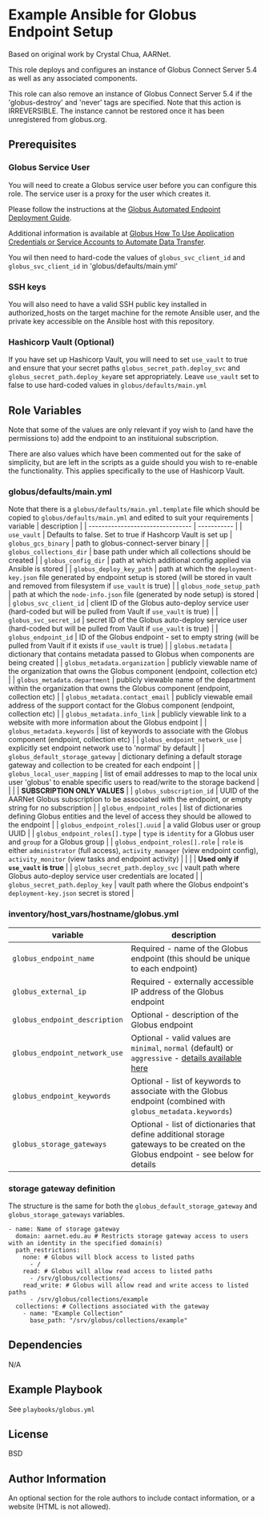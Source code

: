 Example Ansible for Globus Endpoint Setup
=========
Based on original work by Crystal Chua, AARNet.

This role deploys and configures an instance of Globus Connect Server 5.4 as well as any associated components.

This role can also remove an instance of Globus Connect Server 5.4 if the 'globus-destroy' and 'never' tags are specified.
Note that this action is IRREVERSIBLE. The instance cannot be restored once it has been unregistered from globus.org.

Prerequisites
------------

### Globus Service User
You will need to create a Globus service user before you can configure this role. The service user is a proxy for the user which creates it.

Please follow the instructions at the [Globus Automated Endpoint Deployment Guide](https://docs.globus.org/globus-connect-server/v5.4/automated-deployment/#register_for_service_credentials).

Additional information is available at [Globus How To Use Application Credentials or Service Accounts to Automate Data Transfer](https://docs.globus.org/guides/recipes/automate-with-service-account/).

You wil then need to hard-code the values of `globus_svc_client_id` and `globus_svc_client_id` in 'globus/defaults/main.yml'

### SSH keys
You will also need to have a valid SSH public key installed in authorized_hosts on the target machine for the remote Ansible user, and the private key accessible on the Ansible host with this repository.

### Hashicorp Vault (Optional)
If you have set up Hashicorp Vault, you will need to set `use_vault` to true and ensure that your secret paths `globus_secret_path.deploy_svc` and `globus_secret_path.deploy_key`are set appropriately. Leave `use_vault` set to false to use hard-coded values in `globus/defaults/main.yml` 

Role Variables
--------------
Note that some of the values are only relevant if yoy wish to (and have the permissions to) add the endpoint to an instituional subscription.

There are also values which have been commented out for the sake of simplicity, but are left in the scripts as a guide should you wish to re-enable the functionality. This applies specifically to the use of Hashicorp Vault.

### globus/defaults/main.yml
Note that there is a `globus/defaults/main.yml.template` file which should be copied to `globus/defaults/main.yml` and edited to suit your requirements
| variable                         | description |
| -------------------------------- | ----------- |
| `use_vault`                      | Defaults to false. Set to true if Hashcorp Vault is set up
| `globus_gcs_binary`              | path to globus-connect-server binary |
| `globus_collections_dir`         | base path under which all collections should be created |
| `globus_config_dir`              | path at which additional config applied via Ansible is stored |
| `globus_deploy_key_path`         | path at which the `deployment-key.json` file generated by endpoint setup is stored (will be stored in vault and removed from filesystem if `use_vault` is true) |
| `globus_node_setup_path`         | path at which the `node-info.json` file (generated by node setup) is stored |
| `globus_svc_client_id`           | client ID of the Globus auto-deploy service user (hard-coded but will be pulled from Vault if `use_vault` is true) |
| `globus_svc_secret_id`           | secret ID of the Globus auto-deploy service user (hard-coded but will be pulled from Vault if `use_vault` is true) |
| `globus_endpoint_id`             | ID of the Globus endpoint - set to empty string (will be pulled from Vault if it exists if `use_vault` is true) |
| `globus.metadata`                | dictionary that contains metadata passed to Globus when components are being created |
| `globus_metadata.organization`   | publicly viewable name of the organization that owns the Globus component (endpoint, collection etc) |
| `globus_metadata.department`     | publicly viewable name of the department within the organization that owns the Globus component (endpoint, collection etc) |
| `globus_metadata.contact_email`  | publicly viewable email address of the support contact for the Globus component (endpoint, collection etc) |
| `globus_metadata.info_link`      | publicly viewable link to a website with more information about the Globus endpoint |
| `globus_metadata.keywords`       | list of keywords to associate with the Globus component (endpoint, collection etc) |
| `globus_endpoint_network_use`    | explicitly set endpoint network use to 'normal' by default |
| `globus_default_storage_gateway` | dictionary defining a default storage gateway and collection to be created for each endpoint |
| `globus_local_user_mapping`      | list of email addresses to map to the local unix user 'globus' to enable specific users to read/write to the storage backend |
|                                  |
| __SUBSCRIPTION ONLY VALUES__     |
| `globus_subscription_id`         | UUID of the AARNet Globus subscription to be associated with the endpoint, or empty string for no subscription |
| `globus_endpoint_roles`          | list of dictionaries defining Globus entities and the level of access they should be allowed to the endpoint |
| `globus_endpoint_roles[].uuid`   | a valid Globus user or group UUID |
| `globus_endpoint_roles[].type`   | `type` is `identity` for a Globus user and `group` for a Globus group |
| `globus_endpoint_roles[].role`   | `role` is either `administrator` (full access), `activity_manager` (view endpoint config), `activity_monitor` (view tasks and endpoint activity) |
|                                  |
| __Used only if `use_vault` is true__ |
| `globus_secret_path.deploy_svc`  | vault path where Globus auto-deploy service user credentials are located |
| `globus_secret_path.deploy_key`  | vault path where the Globus endpoint's `deployment-key.json` secret is stored |

### inventory/host_vars/hostname/globus.yml
| variable                         | description |
| -------------------------------- | ----------- |
| `globus_endpoint_name`           | Required - name of the Globus endpoint (this should be unique to each endpoint) |
| `globus_external_ip`             | Required - externally accessible IP address of the Globus endpoint |
| `globus_endpoint_description`    | Optional - description of the Globus endpoint |
| `globus_endpoint_network_use`    | Optional - valid values are `minimal`, `normal` (default) or `aggressive` - [details available here](https://docs.globus.org/globus-connect-server/v5.4/index.html#setting_endpoint_network_use_options) |
| `globus_endpoint_keywords`       | Optional - list of keywords to associate with the Globus endpoint (combined with `globus_metadata.keywords`) |
| `globus_storage_gateways`        | Optional - list of dictionaries that define additional storage gateways to be created on the Globus endpoint - see below for details |

### storage gateway definition
The structure is the same for both the `globus_default_storage_gateway` and `globus_storage_gateways` variables.
```
- name: Name of storage gateway
  domain: aarnet.edu.au # Restricts storage gateway access to users with an identity in the specified domain(s)
  path_restrictions:
    none: # Globus will block access to listed paths
      - /
    read: # Globus will allow read access to listed paths
      - /srv/globus/collections/
    read_write: # Globus will allow read and write access to listed paths
      - /srv/globus/collections/example
  collections: # Collections associated with the gateway
    - name: "Example Collection"
      base_path: "/srv/globus/collections/example"
```

Dependencies
------------

N/A

Example Playbook
----------------

See `playbooks/globus.yml`

License
-------

BSD

Author Information
------------------

An optional section for the role authors to include contact information, or a website (HTML is not allowed).
